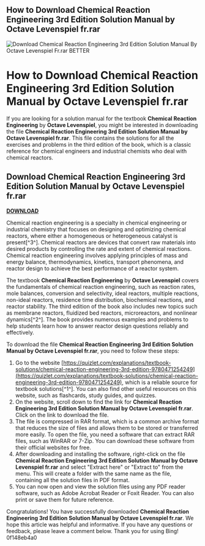 ## How to Download Chemical Reaction Engineering 3rd Edition Solution Manual by Octave Levenspiel fr.rar

 
![Download Chemical Reaction Engineering 3rd Edition Solution Manual By Octave Levenspiel Fr.rar BETTER](https://encrypted-tbn1.gstatic.com/images?q=tbn:ANd9GcSPuj3DRoJHt7-aWi6tK7be6imNFi5yYwtqHsMpYLpTDKkvORxF6BAeV2sU)

 
# How to Download Chemical Reaction Engineering 3rd Edition Solution Manual by Octave Levenspiel fr.rar
 
If you are looking for a solution manual for the textbook **Chemical Reaction Engineering** by **Octave Levenspiel**, you might be interested in downloading the file **Chemical Reaction Engineering 3rd Edition Solution Manual by Octave Levenspiel fr.rar**. This file contains the solutions for all the exercises and problems in the third edition of the book, which is a classic reference for chemical engineers and industrial chemists who deal with chemical reactors.
 
## Download Chemical Reaction Engineering 3rd Edition Solution Manual by Octave Levenspiel fr.rar


[**DOWNLOAD**](https://www.google.com/url?q=https%3A%2F%2Ftiurll.com%2F2tKAz0&sa=D&sntz=1&usg=AOvVaw08VqtoVanA15RlVks-Uob-)

 
Chemical reaction engineering is a specialty in chemical engineering or industrial chemistry that focuses on designing and optimizing chemical reactors, where either a homogeneous or heterogeneous catalyst is present[^3^]. Chemical reactors are devices that convert raw materials into desired products by controlling the rate and extent of chemical reactions. Chemical reaction engineering involves applying principles of mass and energy balance, thermodynamics, kinetics, transport phenomena, and reactor design to achieve the best performance of a reactor system.
 
The textbook **Chemical Reaction Engineering** by **Octave Levenspiel** covers the fundamentals of chemical reaction engineering, such as reaction rates, mole balances, conversion and selectivity, ideal reactors, multiple reactions, non-ideal reactors, residence time distribution, biochemical reactions, and reactor stability. The third edition of the book also includes new topics such as membrane reactors, fluidized bed reactors, microreactors, and nonlinear dynamics[^2^]. The book provides numerous examples and problems to help students learn how to answer reactor design questions reliably and effectively.
 
To download the file **Chemical Reaction Engineering 3rd Edition Solution Manual by Octave Levenspiel fr.rar**, you need to follow these steps:
 
1. Go to the website [https://quizlet.com/explanations/textbook-solutions/chemical-reaction-engineering-3rd-edition-9780471254249](https://quizlet.com/explanations/textbook-solutions/chemical-reaction-engineering-3rd-edition-9780471254249), which is a reliable source for textbook solutions[^1^]. You can also find other useful resources on this website, such as flashcards, study guides, and quizzes.
2. On the website, scroll down to find the link for **Chemical Reaction Engineering 3rd Edition Solution Manual by Octave Levenspiel fr.rar**. Click on the link to download the file.
3. The file is compressed in RAR format, which is a common archive format that reduces the size of files and allows them to be stored or transferred more easily. To open the file, you need a software that can extract RAR files, such as WinRAR or 7-Zip. You can download these software from their official websites for free.
4. After downloading and installing the software, right-click on the file **Chemical Reaction Engineering 3rd Edition Solution Manual by Octave Levenspiel fr.rar** and select "Extract here" or "Extract to" from the menu. This will create a folder with the same name as the file, containing all the solution files in PDF format.
5. You can now open and view the solution files using any PDF reader software, such as Adobe Acrobat Reader or Foxit Reader. You can also print or save them for future reference.

Congratulations! You have successfully downloaded **Chemical Reaction Engineering 3rd Edition Solution Manual by Octave Levenspiel fr.rar**. We hope this article was helpful and informative. If you have any questions or feedback, please leave a comment below. Thank you for using Bing!
 0f148eb4a0
